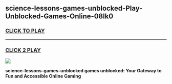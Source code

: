 
## science-lessons-games-unblocked-Play-Unblocked-Games-Online-08lk0
<h3>
<a href="https://premium76.site?title=science-lessons-games-unblocked&ref=24A">CLICK TO PLAY</a></h3>
<hr>

<h3>
<a href="https://premium76.site?title=science-lessons-games-unblocked&ref=24A">CLICK 2 PLAY</a>
  
</h3>

<a href="https://premium76.site?title=science-lessons-games-unblocked&ref=24A"><img src="https://clearcache.store/games.png"></a>


**science-lessons-games-unblocked games unblocked: Your Gateway to Fun and Accessible Online Gaming**

